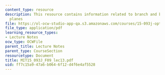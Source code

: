 ```yaml
---
content_type: resource
description: This resource contains information related to branch and bound and cutting
  planes
file: https://ol-ocw-studio-app-qa.s3.amazonaws.com/courses/15-093j-optimization-methods-fall-2009/ff7c15a947a6b0646f12d4f6e4af5528_MIT15_093J_F09_lec13.pdf
file_type: application/pdf
learning_resource_types:
- Lecture Notes
ocw_type: OCWFile
parent_title: Lecture Notes
parent_type: CourseSection
resourcetype: Document
title: MIT15_093J_F09_lec13.pdf
uid: ff7c15a9-47a6-b064-6f12-d4f6e4af5528
---
```

